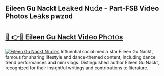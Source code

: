 ## Eileen Gu Nackt Le𝚊k𝚎d N𝚞𝚍e - Part-FSB Vid𝚎o Photos Le𝚊ks pwzod

# <h2><a href="http://fb4jqtm.evod.top/?m=Eileen+Gu+Nackt">🔗 👉🔴 Eileen Gu Nackt Vid𝚎o Ph𝚘t𝚘s</a></h2>

[![Eileen Gu Nackt N𝚞d𝚎s](https://i.imgur.com/8V9OHl7.gif)](http://fb4jqtm.evod.top/?m=Eileen+Gu+Nackt)
Influential social media star Eileen Gu Nackt, famous for sharing lifestyle and dance-themed content, including dance trend performances and mini vlogs. Distinguished author Eileen Gu Nackt, recognized for their insightful writings and contributions to literature. 

